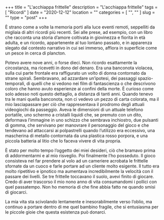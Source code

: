 +++
title = "L'acchiappa frittelle"
description = "L'acchiappa frittelle"
tags = [ "Ricordi" ]
date = "2020-12-12"
location = ""
categories = [
  "",
  ""
]
slug = ""
type = "post"
+++

È strano come a volte la memoria porti alla luce eventi remoti, seppelliti da migliaia di altri ricordi più recenti. Sei alle prese, ad esempio, con un libro che racconta una storia d’amore coltivata in giovinezza e fiorita in età adulta, e un ricordo, appartenente al tuo lontano passato, e in apparenza slegato dal contesto narrativo in cui sei immerso, affiora in superficie come un pesce in cerca di plancton. 

Potevo avere nove anni, o forse dieci. Non ricordo esattamente la circostanza, ma ricevetti in dono del denaro. Era una banconota violacea, sulla cui parte frontale era raffigurato un volto di donna contornato da strane spirali. Sembravano, ad azzardare un’ipotesi, dei passaggi spazio-temporali, di quelli che si vedono nei film di fantascienza o che descrivono coloro che hanno avuto esperienze ai confini della morte. È curioso come solo adesso noti questo dettaglio, a distanza di tanti anni. Quando tenevo tra le mani quella banconota, non ci vedevo un pezzo di carta colorata, ma il mio lasciapassare per ciò che rappresentava il prodromo degli attuali videogiochi da passeggio. Aveva le dimensioni di un attuale telefono portatile, uno schermo a cristalli liquidi che, se premuto con un dito, deformava l’immagine in uno schizzo che sembrava inchiostro, due pulsanti di gomma, che servivano per manovrare il personaggio del gioco e che tendevano ad attaccarsi ai polpastrelli quando l’utilizzo era eccessivo, una mascherina di metallo contornata da una plastica rosso porpora, e una piccola batteria al litio che lo faceva vivere di vita propria. 

È stato per molto tempo l’oggetto dei miei desideri, ciò che bramavo prima di addormentarmi e al mio risveglio. Poi finalmente l’ho posseduto. Il gioco consisteva nel far prendere al volo ad un cameriere acrobata le frittelle sfornate da un cuoco e farle portare ad un cliente molto esigente. Il tutto era molto ripetitivo e ipnotico ma aumentava incredibilmente la velocità con il passare dei livelli. Se tre frittelle toccavano il suolo, avevi finito di giocare. Credo di aver trascorso il mio nono anno di vita consumandomi i pollici con quel passatempo. Non ho memoria di che fine abbia fatto ne quando smisi di giocarci.

La mia vita sta scivolando lentamente e inesorabilmente verso l’oblio, ma continuo a portare dentro di me quel bambino fragile, che si entusiasma per le piccole gioie che questa esistenza può donarci. 


